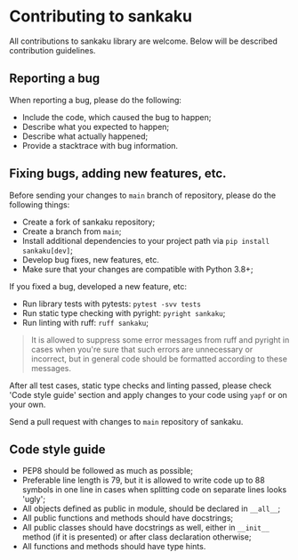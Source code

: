 # Contributing to sankaku

All contributions to sankaku library are welcome. Below will be described
contribution guidelines.

## Reporting a bug

When reporting a bug, please do the following:

- Include the code, which caused the bug to happen;
- Describe what you expected to happen;
- Describe what actually happened;
- Provide a stacktrace with bug information.

## Fixing bugs, adding new features, etc.

Before sending your changes to `main` branch of repository, please do the
following things:

- Create a fork of sankaku repository;
- Create a branch from `main`;
- Install additional dependencies to your project path via `pip install sankaku[dev]`;
- Develop bug fixes, new features, etc.
- Make sure that your changes are compatible with Python 3.8+;

If you fixed a bug, developed a new feature, etc:

- Run library tests with pytests: `pytest -svv tests`
- Run static type checking with pyright: `pyright sankaku`;
- Run linting with ruff: `ruff sankaku`;

> It is allowed to suppress some error messages from ruff and pyright in cases
when you're sure that such errors are unnecessary or incorrect, but in general
code should be formatted according to these messages.

After all test cases, static type checks and linting passed, please check
'Code style guide' section and apply changes to your code using `yapf` or on
your own.

Send a pull request with changes to `main` repository of sankaku.

## Code style guide

- PEP8 should be followed as much as possible;
- Preferable line length is 79, but it is allowed to write code up to 88 symbols
  in one line in cases when splitting code on separate lines looks 'ugly';
- All objects defined as public in module, should be declared in `__all__`;
- All public functions and methods should have docstrings;
- All public classes should have docstrings as well, either in `__init__` method
  (if it is presented) or after class declaration otherwise;
- All functions and methods should have type hints.
